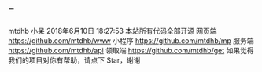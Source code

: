 # -
mtdhb
小呆 2018年6月10日 18:27:53
本站所有代码全部开源
网页端 https://github.com/mtdhb/www
小程序 https://github.com/mtdhb/mp
服务端 https://github.com/mtdhb/api
领取端 https://github.com/mtdhb/get
如果觉得我们的项目对你有帮助，请点下 Star，谢谢

